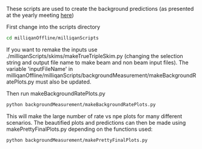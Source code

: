 These scripts are used to create the background predictions (as presented at the yearly meeting [here](https://indico.cern.ch/event/684514/contributions/2806411/attachments/1568388/2472920/milliqanYearlyMeetingMC.pdf))

First change into the scripts directory
```bash
cd milliqanOffline/milliqanScripts
```

If you want to remake the inputs use ./milliqanScripts/skims/makeTrueTripleSkim.py (changing the selection string and output file name to make beam and non beam input files). The variable 'inputFileName' 
in milliqanOffline/milliqanScripts/backgroundMeasurement/makeBackgroundRatePlots.py must also be updated.  

Then run makeBackgroundRatePlots.py
```bash
python backgroundMeasurement/makeBackgroundRatePlots.py
```

This will make the large number of rate vs npe plots for many different scenarios. The beautified plots and predictions can then be made using makePrettyFinalPlots.py depending
on the functions used:
```bash
python backgroundMeasurement/makePrettyFinalPlots.py
```

